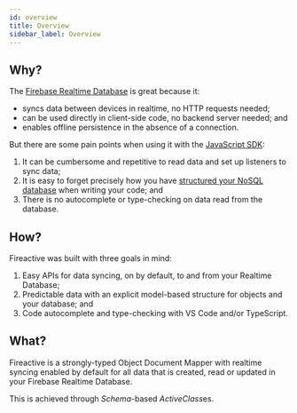 ```yaml
---
id: overview
title: Overview
sidebar_label: Overview
---
```


## Why?

The [Firebase Realtime Database](https://firebase.google.com/docs/database) is great because it:

- syncs data between devices in realtime, no HTTP requests needed;
- can be used directly in client-side code, no backend server needed; and
- enables offline persistence in the absence of a connection.

But there are some pain points when using it with the [JavaScript SDK](https://firebase.google.com/docs/reference/js):

1. It can be cumbersome and repetitive to read data and set up listeners to sync data;
2. It is easy to forget precisely how you have [structured your NoSQL database](https://firebase.google.com/docs/database/web/structure-data) when writing your code; and
3. There is no autocomplete or type-checking on data read from the database.

## How?

Fireactive was built with three goals in mind:

1. Easy APIs for data syncing, on by default, to and from your Realtime Database;
2. Predictable data with an explicit model-based structure for objects and your database; and
3. Code autocomplete and type-checking with VS Code and/or TypeScript.

## What?

Fireactive is a strongly-typed Object Document Mapper with realtime syncing enabled by default for all data that is created, read or updated in your Firebase Realtime Database.

This is achieved through *Schema*-based *ActiveClass*es.

